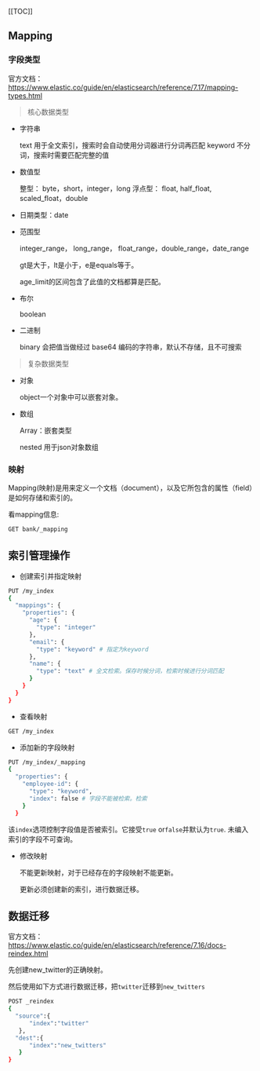 [[TOC]]

## Mapping

### 字段类型

官方文档：https://www.elastic.co/guide/en/elasticsearch/reference/7.17/mapping-types.html

> 核心数据类型

- 字符串

  text ⽤于全⽂索引，搜索时会自动使用分词器进⾏分词再匹配
  keyword 不分词，搜索时需要匹配完整的值

- 数值型

  整型： byte，short，integer，long
  浮点型： float, half_float, scaled_float，double

- 日期类型：date

- 范围型

  integer_range， long_range， float_range，double_range，date_range

  gt是大于，lt是小于，e是equals等于。

  age_limit的区间包含了此值的文档都算是匹配。

- 布尔

  boolean

- 二进制

  binary 会把值当做经过 base64 编码的字符串，默认不存储，且不可搜索




>  复杂数据类型

- 对象

  object一个对象中可以嵌套对象。

- 数组

  Array：嵌套类型

  nested 用于json对象数组

### 映射

Mapping(映射)是用来定义一个文档（document），以及它所包含的属性（field）是如何存储和索引的。



看mapping信息: 

```sh
GET bank/_mapping
```

## 索引管理操作

- 创建索引并指定映射

```sh
PUT /my_index
{
  "mappings": {
    "properties": {
      "age": {
        "type": "integer"
      },
      "email": {
        "type": "keyword" # 指定为keyword
      },
      "name": {
        "type": "text" # 全文检索。保存时候分词，检索时候进行分词匹配
      }
    }
  }
}
```

- 查看映射

```sh
GET /my_index
```

- 添加新的字段映射

```sh
PUT /my_index/_mapping
{
  "properties": {
    "employee-id": {
      "type": "keyword",
      "index": false # 字段不能被检索。检索
    }
  }

```

该`index`选项控制字段值是否被索引。它接受`true` or`false`并默认为`true`. 未编入索引的字段不可查询。

- 修改映射

  不能更新映射，对于已经存在的字段映射不能更新。

  更新必须创建新的索引，进行数据迁移。

## 数据迁移

官方文档：https://www.elastic.co/guide/en/elasticsearch/reference/7.16/docs-reindex.html

先创建new_twitter的正确映射。

然后使用如下方式进行数据迁移，把`twitter`迁移到`new_twitters`

```sh
POST _reindex
{
  "source":{
      "index":"twitter"
   },
  "dest":{
      "index":"new_twitters"
   }
}
```

